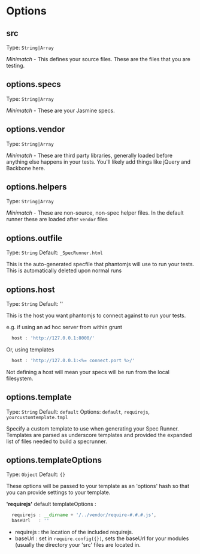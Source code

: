 
# Options

## src
Type: `String|Array`

*Minimatch* - This defines your source files. These are the files that you are testing.

## options.specs
Type: `String|Array`

*Minimatch* - These are your Jasmine specs.

## options.vendor
Type: `String|Array`

*Minimatch* - These are third party libraries, generally loaded before anything else happens in your tests. You'll likely add things
like jQuery and Backbone here.

## options.helpers
Type: `String|Array`

*Minimatch* - These are non-source, non-spec helper files. In the default runner these are loaded after `vendor` files

## options.outfile
Type: `String`
Default: `_SpecRunner.html`

This is the auto-generated specfile that phantomjs will use to run your tests. This is automatically deleted upon normal
runs

## options.host
Type: `String`
Default: ''

This is the host you want phantomjs to connect against to run your tests.

e.g. if using an ad hoc server from within grunt

```js
  host : 'http://127.0.0.1:8000/'
```

Or, using templates

```js
  host : 'http://127.0.0.1:<%= connect.port %>/'
```

Not defining a host will mean your specs will be run from the local filesystem.

## options.template
Type: `String`
Default: `default`
Options: `default`, `requirejs`, `yourcustomtemplate.tmpl`

Specify a custom template to use when generating your Spec Runner. Templates are parsed as underscore templates and provided
the expanded list of files needed to build a specrunner.

## options.templateOptions
Type: `Object`
Default: `{}`

These options will be passed to your template as an 'options' hash so that you can provide settings to your template.

**'requirejs'** default templateOptions :

```js
  requirejs : __dirname + '/../vendor/require-#.#.#.js',
  baseUrl   : ''
```

- requirejs : the location of the included requirejs.
- baseUrl : set in `require.config({})`, sets the baseUrl for your modules (usually the directory your 'src' files are located in.


